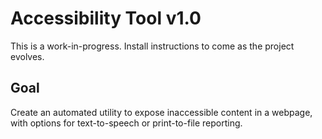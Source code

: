 # Accessibility Tool v1.0
This is a work-in-progress. Install instructions to come as the project evolves.

## Goal
Create an automated utility to expose inaccessible content in a webpage, with options for text-to-speech or print-to-file reporting. 